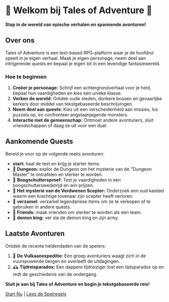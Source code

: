 # 📜 Welkom bij Tales of Adventure 🌌

**Stap in de wereld van epische verhalen en spannende avonturen!**

## Over ons

Tales of Adventure is een text-based RPG-platform waar je de hoofdrol speelt in je eigen verhaal. Maak je eigen personage, neem deel aan intrigerende quests en bepaal je eigen lot in een levendige fantasiewereld.

### Hoe te beginnen

1. **Creëer je personage:** Schrijf een achtergrondverhaal voor je held, bepaal hun vaardigheden en kies een unieke klasse.
2. **Verken de wereld:** Ontdek oude steden, donkere bossen en gevaarlijke kerkers door middel van tekstgebaseerde beschrijvingen.
3. **Neem deel aan quests:** Kies uit een verscheidenheid aan missies, los puzzels op, en confronteer angstaanjagende monsters.
4. **Interactie met de gemeenschap:** Ontmoet andere avonturiers, sluit vriendschappen of daag ze uit voor een duel.

## Aankomende Quests

Bereid je voor op de volgende reeks avonturen:

-    **start:** haal de test en krijg je starter items.
- 🧙 **Dungeon:** explor de Dungeon  om het mysterie van de "Dungeon Master" te ontrafelen en sterker te worden.
- 🏹 **Boogschuttersproef:** Test je vaardigheden in een boogschutterswedstrijd en win prijzen.
- 🧙 **Het mysterie van de Verdwenen Scepter:** Onderzoek een oud kasteel waarin een krachtige tovenaar zijn scepter heeft verloren.
- 🧙 **verzamel:** verzamel legendariese items om ze te verkopen of te gebruiken in andere quests.
- 🧙 **Friends:** maak vrienden om sterker te worden als een team.
- 🧙 **demon king:** ver sla de demon king en zijn army.

## Laatste Avonturen

Ontdek de recente heldendaden van de spelers:

1. 🌋 **De Vulkaanexpeditie:** Een groep avonturiers waagt zich in de vuurspuwende bergen en overleeft de uitdagingen.
2. 🕰️ **Tijdreisparadox:** Een dappere tijdreiziger lost een tijdsparadox op en redt de geschiedenis van de ondergang.

**Sluit je aan bij Tales of Adventure en begin je tekstgebaseerde reis!**

[Start Nu](#) | [Lees de Spelregels](md/regels.md)
